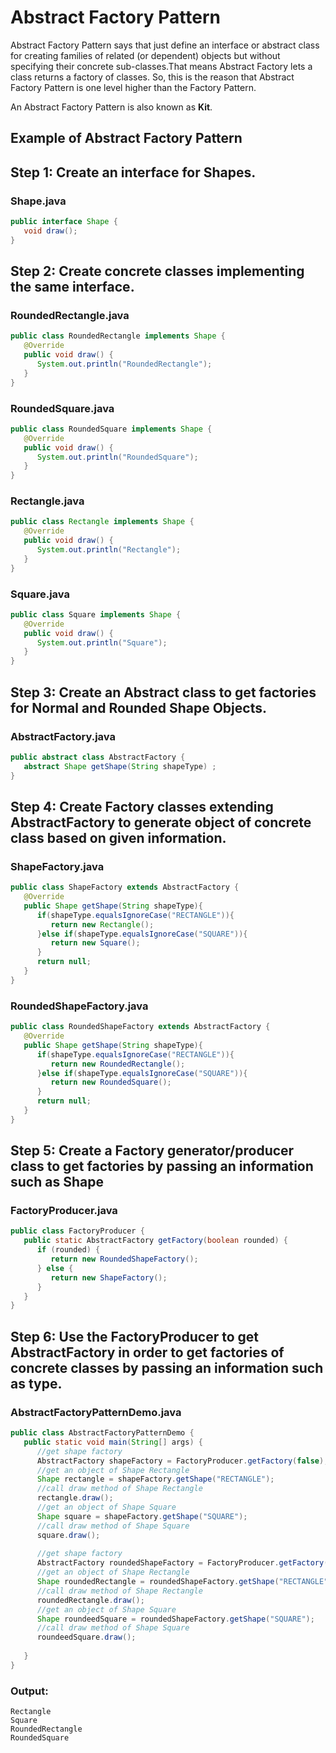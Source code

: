 # Abstract Factory Pattern
Abstract Factory Pattern says that just define an interface or abstract class for creating families of related (or dependent) objects but without specifying their concrete sub-classes.That means Abstract Factory lets a class returns a factory of classes. So, this is the reason that Abstract Factory Pattern is one level higher than the Factory Pattern.

An Abstract Factory Pattern is also known as **Kit**.

## Example of Abstract Factory Pattern

## Step 1: Create an interface for Shapes.

### Shape.java

```java
public interface Shape {
   void draw();
}
```


## Step 2: Create concrete classes implementing the same interface.

### RoundedRectangle.java

```java
public class RoundedRectangle implements Shape {
   @Override
   public void draw() {
      System.out.println("RoundedRectangle");
   }
}
```

### RoundedSquare.java

```java
public class RoundedSquare implements Shape {
   @Override
   public void draw() {
      System.out.println("RoundedSquare");
   }
}
```

### Rectangle.java

```java
public class Rectangle implements Shape {
   @Override
   public void draw() {
      System.out.println("Rectangle");
   }
}
```

### Square.java

```java
public class Square implements Shape {
   @Override
   public void draw() {
      System.out.println("Square");
   }
}
```

## Step 3: Create an Abstract class to get factories for Normal and Rounded Shape Objects.

### AbstractFactory.java

```java
public abstract class AbstractFactory {
   abstract Shape getShape(String shapeType) ;
}
```

## Step 4: Create Factory classes extending AbstractFactory to generate object of concrete class based on given information.

### ShapeFactory.java

```java
public class ShapeFactory extends AbstractFactory {
   @Override
   public Shape getShape(String shapeType){    
      if(shapeType.equalsIgnoreCase("RECTANGLE")){
         return new Rectangle();         
      }else if(shapeType.equalsIgnoreCase("SQUARE")){
         return new Square();
      }	 
      return null;
   }
}
```

### RoundedShapeFactory.java

```java
public class RoundedShapeFactory extends AbstractFactory {
   @Override
   public Shape getShape(String shapeType){    
      if(shapeType.equalsIgnoreCase("RECTANGLE")){
         return new RoundedRectangle();         
      }else if(shapeType.equalsIgnoreCase("SQUARE")){
         return new RoundedSquare();
      }	 
      return null;
   }
}
```

## Step 5: Create a Factory generator/producer class to get factories by passing an information such as Shape

### FactoryProducer.java

```java
public class FactoryProducer {
   public static AbstractFactory getFactory(boolean rounded) {   
      if (rounded) {
         return new RoundedShapeFactory();         
      } else {
         return new ShapeFactory();
      }
   }
}
```

## Step 6: Use the FactoryProducer to get AbstractFactory in order to get factories of concrete classes by passing an information such as type.

### AbstractFactoryPatternDemo.java

```java
public class AbstractFactoryPatternDemo {
   public static void main(String[] args) {
      //get shape factory
      AbstractFactory shapeFactory = FactoryProducer.getFactory(false);
      //get an object of Shape Rectangle
      Shape rectangle = shapeFactory.getShape("RECTANGLE");
      //call draw method of Shape Rectangle
      rectangle.draw();
      //get an object of Shape Square 
      Shape square = shapeFactory.getShape("SQUARE");
      //call draw method of Shape Square
      square.draw();
      
      //get shape factory
      AbstractFactory roundedShapeFactory = FactoryProducer.getFactory(true);
      //get an object of Shape Rectangle
      Shape roundedRectangle = roundedShapeFactory.getShape("RECTANGLE");
      //call draw method of Shape Rectangle
      roundedRectangle.draw();
      //get an object of Shape Square 
      Shape roundeedSquare = roundedShapeFactory.getShape("SQUARE");
      //call draw method of Shape Square
      roundeedSquare.draw();
      
   }
}
```

### Output:

```
Rectangle
Square
RoundedRectangle
RoundedSquare
```
